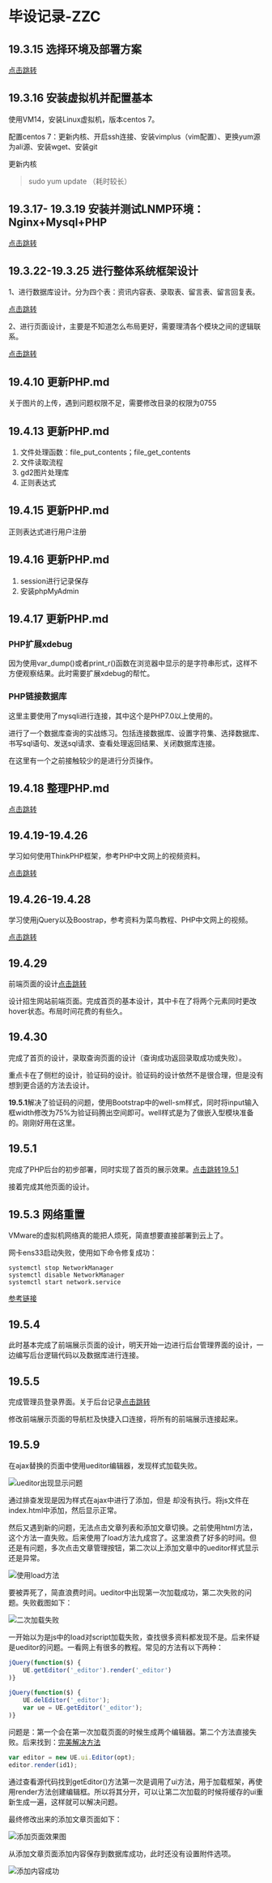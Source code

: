 # 毕设记录-ZZC

## 19.3.15 选择环境及部署方案

[点击跳转](./选择环境及部署方案.md)

## 19.3.16 安装虚拟机并配置基本

使用VM14，安装Linux虚拟机，版本centos 7。

配置centos 7：更新内核、开启ssh连接、安装vimplus（vim配置）、更换yum源为ali源、安装wget、安装git

更新内核

> sudo yum update （耗时较长）

## 19.3.17- 19.3.19 安装并测试LNMP环境：Nginx+Mysql+PHP

[点击跳转](./安装并测试LNMP环境.md)

## 19.3.22-19.3.25 进行整体系统框架设计

1、进行数据库设计。分为四个表：资讯内容表、录取表、留言表、留言回复表。

[点击跳转](./数据库表设计.md)

2、进行页面设计，主要是不知道怎么布局更好，需要理清各个模块之间的逻辑联系。

[点击跳转](./页面设计.md)

## 19.4.10 更新PHP.md

关于图片的上传，遇到问题权限不足，需要修改目录的权限为0755

## 19.4.13 更新PHP.md

1. 文件处理函数：file_put_contents；file_get_contents
2. 文件读取流程
3. gd2图片处理库
4. 正则表达式

## 19.4.15 更新PHP.md

正则表达式进行用户注册

## 19.4.16 更新PHP.md

1. session进行记录保存
2. 安装phpMyAdmin

## 19.4.17 更新PHP.md

### PHP扩展xdebug

因为使用var_dump()或者print_r()函数在浏览器中显示的是字符串形式，这样不方便观察结果。此时需要扩展xdebug的帮忙。

### PHP链接数据库

这里主要使用了mysqli进行连接，其中这个是PHP7.0以上使用的。

进行了一个数据库查询的实战练习。包括连接数据库、设置字符集、选择数据库、书写sql语句、发送sql请求、查看处理返回结果、关闭数据库连接。

在这里有一个之前接触较少的是进行分页操作。

## 19.4.18 整理PHP.md

[点击跳转](./PHP.md)

## 19.4.19-19.4.26

学习如何使用ThinkPHP框架，参考PHP中文网上的视频资料。

[点击跳转](./ThinkPHP框架.md)

## 19.4.26-19.4.28

学习使用jQuery以及Boostrap，参考资料为菜鸟教程、PHP中文网上的视频。

[点击跳转](./Bootstrap.md)

## 19.4.29

前端页面的设计[点击跳转](./页面设计.md)

设计招生网站前端页面。完成首页的基本设计，其中卡在了将两个元素同时更改hover状态。布局时间花费的有些久。

## 19.4.30

完成了首页的设计，录取查询页面的设计（查询成功返回录取成功或失败）。

重点卡在了侧栏的设计，验证码的设计。验证码的设计依然不是很合理，但是没有想到更合适的方法去设计。

**19.5.1**解决了验证码的问题，使用Bootstrap中的well-sm样式，同时将input输入框width修改为75%为验证码腾出空间即可。well样式是为了做嵌入型模块准备的。刚刚好用在这里。

## 19.5.1

完成了PHP后台的初步部署，同时实现了首页的展示效果。[点击跳转19.5.1](./后台流程全记录.md)

接着完成其他页面的设计。

## 19.5.3 网络重置

VMware的虚拟机网络真的能把人烦死，简直想要直接部署到云上了。

网卡ens33启动失败，使用如下命令修复成功：

```shell
systemctl stop NetworkManager
systemctl disable NetworkManager
systemctl start network.service
```

[参考链接](https://blog.csdn.net/selfsojourner/article/details/72510432)

## 19.5.4

此时基本完成了前端展示页面的设计，明天开始一边进行后台管理界面的设计，一边编写后台逻辑代码以及数据库进行连接。

## 19.5.5

完成管理员登录界面。关于后台记录[点击跳转](./后台流程全记录.md)

修改前端展示页面的导航栏及快捷入口连接，将所有的前端展示连接起来。

## 19.5.9

在ajax替换的页面中使用ueditor编辑器，发现样式加载失败。

![ueditor出现显示问题](毕设记录-ZZC.assets/1557371201034.png)

通过排查发现是因为样式在ajax中进行了添加，但是 却没有执行。将js文件在index.html中添加，然后显示正常。

然后又遇到新的问题，无法点击文章列表和添加文章切换。之前使用html方法，这个方法一直失败。后来使用了load方法九成宫了。这里浪费了好多的时间。但还是有问题，多次点击文章管理按钮，第二次以上添加文章中的ueditor样式显示还是异常。

![使用load方法](毕设记录-ZZC.assets/1557374906778.png)

要被弄死了，简直浪费时间。ueditor中出现第一次加载成功，第二次失败的问题。失败截图如下：

![二次加载失败](毕设记录-ZZC.assets/1557393412624.png)

一开始以为是js中的load对script加载失败，查找很多资料都发现不是。后来怀疑是ueditor的问题。一看网上有很多的教程。常见的方法有以下两种：

```js
jQuery(function($) {
    UE.getEditor('_editor').render('_editor')
)}
       
jQuery(function($) {
    UE.delEditor('_editor');
    var ue = UE.getEditor('_editor');
)}
```

问题是：第一个会在第一次加载页面的时候生成两个编辑器。第二个方法直接失败。后来找到：[完美解决方法](https://blog.csdn.net/wslpeter1987/article/details/76530075)

```js
var editor = new UE.ui.Editor(opt);
editor.render(id1);
```

通过查看源代码找到getEditor()方法第一次是调用了ui方法，用于加载框架，再使用render方法创建编辑框。所以将其分开，可以让第二次加载的时候将缓存的ui重新生成一遍，这样就可以解决问题。

最终修改出来的添加文章页面如下：

![添加页面效果图](毕设记录-ZZC.assets/1557395057544.png)



从添加文章页面添加内容保存到数据库成功，此时还没有设置附件选项。

![添加内容成功](毕设记录-ZZC.assets/1557404985152.png)

